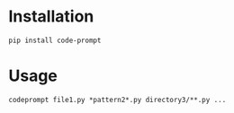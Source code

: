 # Installation

```shell
pip install code-prompt
```

# Usage

```shell
codeprompt file1.py *pattern2*.py directory3/**.py ...
```
